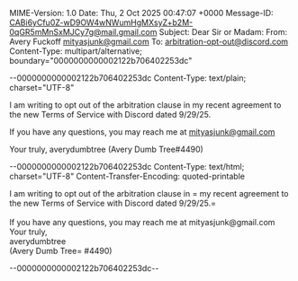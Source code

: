 MIME-Version: 1.0
Date: Thu, 2 Oct 2025 00:47:07 +0000
Message-ID: <CABi6yCfu0Z-wD9OW4wNWumHgMXsyZ+b2M-0qGR5mMnSxMJCy7g@mail.gmail.com>
Subject: Dear Sir or Madam:
From: Avery Fuckoff <mityasjunk@gmail.com>
To: arbitration-opt-out@discord.com
Content-Type: multipart/alternative; boundary="0000000000002122b706402253dc"

--0000000000002122b706402253dc
Content-Type: text/plain; charset="UTF-8"

I am writing to opt out of the arbitration clause in my recent agreement to
the new Terms of Service with Discord dated 9/29/25.

If you have any questions, you may reach me at mityasjunk@gmail.com

Your truly,
averydumbtree
(Avery Dumb Tree#4490)

--0000000000002122b706402253dc
Content-Type: text/html; charset="UTF-8"
Content-Transfer-Encoding: quoted-printable

<div dir=3D"ltr"><div>I am writing to opt out of the arbitration clause in =
my recent agreement to the new Terms of Service with Discord dated 9/29/25.=
</div><div><br></div><div>If you have any questions, you may reach me at <a=
 href=3D"mailto:mityasjunk@gmail.com">mityasjunk@gmail.com</a></div><div><b=
r></div><div>Your truly,</div><div>averydumbtree</div><div>(Avery Dumb Tree=
#4490)</div></div>

--0000000000002122b706402253dc--